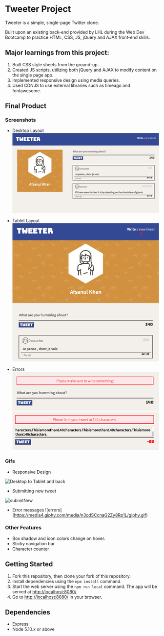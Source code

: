 # Tweeter Project

Tweeter is a simple, single-page Twitter clone.

Built upon an existing back-end provided by LHL during the Web Dev Bootcamp to practice HTML, CSS, JS, jQuery and AJAX front-end skills.

## Major learnings from this project:
1. Built CSS style sheets from the ground-up.
2. Created JS scripts, utilizing both jQuery and AJAX to modify content on the single page app.
3. Implemented responsive design using media queries.
4. Used CDNJS to use external libraries such as timeago and fontawesome.

## Final Product

### Screenshots
* Desktop Layout
![pic1](https://github.com/afsanhk/tweeter/blob/master/docs/desktopLayoutTweeter.png?raw=true)

* Tablet Layout
![tabletLayout](https://github.com/afsanhk/tweeter/blob/master/docs/tabletLayoutTweeter.png?raw=true)

* Errors
![error1](https://github.com/afsanhk/tweeter/blob/master/docs/emptyError.png?raw=true)
![error2](https://github.com/afsanhk/tweeter/blob/master/docs/over140Error.png?raw=true)

### Gifs
* Responsive Design

![Desktop to Tablet and back](https://media4.giphy.com/media/UteAHnyAv6GYnmxxwa/giphy.gif)

* Submitting new tweet

![submitNew](https://media0.giphy.com/media/9zX0oIbhHvobPiFfen/giphy.gif)

* Error messages
![errors]
(https://media4.giphy.com/media/n3cdSCcnaG2Zy8Rp1L/giphy.gif)

### Other Features
* Box shadow and icon colors change on hover.
* Sticky navigation bar
* Character counter

## Getting Started

1. Fork this repository, then clone your fork of this repository.
2. Install dependencies using the `npm install` command.
3. Start the web server using the `npm run local` command. The app will be served at <http://localhost:8080/>.
4. Go to <http://localhost:8080/> in your browser.

## Dependencies

- Express
- Node 5.10.x or above